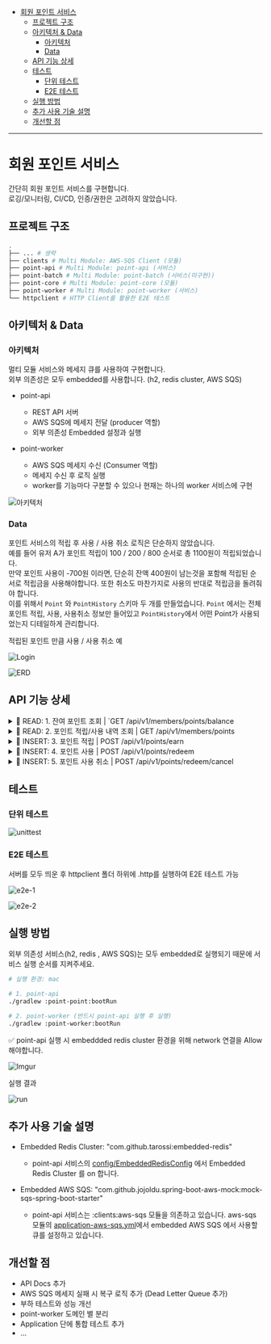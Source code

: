 - [회원 포인트 서비스](#회원-포인트-서비스)
  - [프로젝트 구조](#프로젝트-구조)
  - [아키텍처 \& Data](#아키텍처--data)
    - [아키텍처](#아키텍처)
    - [Data](#data)
  - [API 기능 상세](#api-기능-상세)
  - [테스트](#테스트)
    - [단위 테스트](#단위-테스트)
    - [E2E 테스트](#e2e-테스트)
  - [실행 방법](#실행-방법)
  - [추가 사용 기술 설명](#추가-사용-기술-설명)
  - [개선할 점](#개선할-점)

---

# 회원 포인트 서비스

간단히 회원 포인트 서비스를 구현합니다.  
로깅/모니터링, CI/CD, 인증/권한은 고려하지 않았습니다.

## 프로젝트 구조
```bash
.
├── ... # 생략
├── clients # Multi Module: AWS-SQS Client (모듈)
├── point-api # Multi Module: point-api (서비스)
├── point-batch # Multi Module: point-batch (서비스(미구현))
├── point-core # Multi Module: point-core (모듈)
├── point-worker # Multi Module: point-worker (서비스)
└── httpclient # HTTP Client를 활용한 E2E 테스트

```

## 아키텍처 & Data

### 아키텍처

멀티 모듈 서비스와 메세지 큐를 사용하여 구현합니다.   
외부 의존성은 모두 embedded를 사용합니다. (h2, redis cluster, AWS SQS)  

- point-api
  - REST API 서버
  - AWS SQS에 메세지 전달 (producer 역할)
  - 외부 의존성 Embedded 설정과 실행

- point-worker
  - AWS SQS 메세지 수신 (Consumer 역할)
  - 메세지 수신 후 로직 실행
  - worker를 기능마다 구분할 수 있으나 현재는 하나의 worker 서비스에 구현


![아키텍처](https://imgur.com/qI6EjNs.png)

### Data

포인트 서비스의 적립 후 사용 / 사용 취소 로직은 단순하지 않았습니다.  
예를 들어 유저 A가 포인트 적립이 100 / 200 / 800 순서로 총 1100원이 적립되었습니다.  
만약 포인트 사용이 -700원 이라면, 단순히 잔액 400원이 남는것을 포함해 적립된 순서로 적립금을 사용해야합니다. 또한 취소도 마찬가지로 사용의 반대로 적립금을 돌려줘야 합니다.  
이를 위해서 `Point` 와 `PointHistory` 스키마 두 개를 만들었습니다. `Point` 에서는 전체 포인트 적립, 사용, 사용취소 정보만 들어있고 `PointHistory`에서 어떤 Point가 사용되었는지 디테일하게 관리합니다.  

적립된 포인트 만큼 사용 / 사용 취소 예

![Login](https://imgur.com/pee6hNy.png)


![ERD](https://imgur.com/ke3GWxb.png)


## API 기능 상세


<details>
<summary> 📑 READ: 1. 잔여 포인트 조회 | `GET /api/v1/members/points/balance</summary>
<div markdown="1">

- redis를 활용하여 회원의 잔여 포인트를 조회합니다.
- 포인트 적립 / 사용 / 사용 취소 api 호출 시 잔여 포인트도 함께 업데이트 됩니다.

<details>
<summary> ✅ API Request / Response</summary>
<div markdown="1">

Request

```
GET {{point-api-host}}/api/v1/members/points/balance
Content-Type: application/json
X_MEMBER_ID: 10
```

Response OK

```
HTTP/1.1 200 
Content-Type: application/json
Transfer-Encoding: chunked
Date: Mon, 19 Jun 2023 12:18:18 GMT
Keep-Alive: timeout=60
Connection: keep-alive

{
  "code": "000",
  "message": "정상 처리",
  "data": {
    "memberId": 10,
    "point": 100.00
  }
}
```

</div>
</details>

</div>
</details>

<details>
<summary> 📑 READ: 2. 포인트 적립/사용 내역 조회 | GET /api/v1/members/points </summary>
<div markdown="1">

- 회원의 포인트 적립 / 사용 내역을 조회합니다.
- 단, 포인트 사용 취소 시 취소 내역은 조회하지 않고, 이전에 사용된 사용 내역도 취소되었기에 조회되지 않습니다.  
- 페이징 기능을 지원합니다.  

<details>
<summary> ✅ API Request / Response</summary>
<div markdown="1">

Request

```
# 페이징 가능
GET {{point-api-host}}/api/v1/members/points?page=2&size=2
Content-Type: application/json
X_MEMBER_ID: 10
```

Response OK

```
HTTP/1.1 200 
Content-Type: application/json
Transfer-Encoding: chunked
Date: Mon, 19 Jun 2023 12:22:53 GMT
Keep-Alive: timeout=60
Connection: keep-alive

{
  "code": "000",
  "message": "정상 처리",
  "data": {
    "content": [
      {
        "searchId": "p-20230619212245106-e4056be6",
        "tradeId": "d851e365-a8c5-4758-b729-ec96ac4ea169",
        "messageId": "20230619212244998-1b5defc4",
        "eventType": "SAVE",
        "eventDetailType": "SAVE_EVENT",
        "point": 100.00,
        "description": "로그인 적립",
        "memberId": 10,
        "expirationDate": "2024-06-19T21:22:45.10524",
        "createdDate": "2023-06-19T21:22:45.133214"
      },
      {
        "searchId": "p-20230619210420041-d47257c1",
        "tradeId": "fe11c694-6162-4057-8f36-211f3495363a",
        "messageId": "20230619210419842-f8821a74",
        "eventType": "SAVE",
        "eventDetailType": "SAVE_EVENT",
        "point": 100.00,
        "description": "로그인 적립",
        "memberId": 10,
        "expirationDate": "2024-06-19T21:04:20.040752",
        "createdDate": "2023-06-19T21:04:20.119929"
      }
    ],
    "pageable": {
      "sort": {
        "empty": true,
        "unsorted": true,
        "sorted": false
      },
      "offset": 2,
      "pageSize": 2,
      "pageNumber": 1,
      "unpaged": false,
      "paged": true
    },
    "totalPages": 2,
    "totalElements": 4,
    "last": true,
    "size": 2,
    "number": 1,
    "sort": {
      "empty": true,
      "unsorted": true,
      "sorted": false
    },
    "numberOfElements": 2,
    "first": false,
    "empty": false
  }
}
```

Response 400
```
HTTP/1.1 400 
Content-Type: application/json
Transfer-Encoding: chunked
Date: Mon, 19 Jun 2023 12:21:53 GMT
Connection: close

{
  "code": "S101",
  "message": "정렬을 허용하지 않습니다.",
  "data": null
}
```
</div>
</details>


</div>
</details>

<details>
<summary> 📑 INSERT: 3. 포인트 적립 | POST /api/v1/points/earn </summary>
<div markdown="1">

1. point-api가 포인트 적립 API 요청을 받고 AWS SQS에 메세지를 전송합니다.
2. point-worker가 해당 메세지를 수신합니다.
3. point-worker가 `point`, `point-history` 스키마를 업데이트 합니다.


<details>
<summary> ✅ API Request / Response</summary>
<div markdown="1">

Request

```
POST {{point-api-host}}/api/v1/points/earn
Content-Type: application/json
X_MEMBER_ID: 10

{
  "tradeId": "{{$uuid}}",
  "eventType": "SAVE",
  "eventDetailType": "SAVE_BUY",
  "earnPoint": 100,
  "description": "A 제품 구입"
}
```

Response OK

```
HTTP/1.1 200 
Content-Type: application/json
Transfer-Encoding: chunked
Date: Mon, 19 Jun 2023 12:04:20 GMT
Keep-Alive: timeout=60
Connection: keep-alive

{
  "code": "000",
  "message": "정상 처리",
  "data": {
    "messageId": "20230619210419842-f8821a74",
    "tradeNo": "fe11c694-6162-4057-8f36-211f3495363a",
    "eventType": "SAVE",
    "eventDetailType": "SAVE_BUY",
    "point": 100,
    "memberId": 10
  }
}
```

Response 400

```
HTTP/1.1 400 
Content-Type: application/json
Transfer-Encoding: chunked
Date: Mon, 19 Jun 2023 12:15:33 GMT
Connection: close

{
  "code": "S001",
  "message": "요청 값 확인 필요",
  "data": null
}
```

</div>
</details>

</div>
</details>

<details>
<summary> 📑 INSERT: 4. 포인트 사용 | POST /api/v1/points/redeem</summary>
<div markdown="1">

1. point-api가 포인트 사용 API 요청을 받습니다.
2. point-api가 포인트 사용 유효성 검증 후 `point` 스키마를 업데이트합니다.
3. point-api가 AWS SQS에 메세지를 전송합니다.
4. point-worker가 해당 메세지를 수신합니다.
5. point-worker가 적립된 순서대로 `point-history` 스키마에 업데이트를 하여 포인트를 사용합니다.


<details>
<summary> ✅ API Request / Response</summary>
<div markdown="1">

Request

```
POST {{point-api-host}}/api/v1/points/redeem
Content-Type: application/json
X_MEMBER_ID: 119
```

Reponse OK

```
HTTP/1.1 200 
Content-Type: application/json
Transfer-Encoding: chunked
Date: Mon, 19 Jun 2023 12:23:45 GMT
Keep-Alive: timeout=60
Connection: keep-alive

{
  "code": "000",
  "message": "정상 처리",
  "data": {
    "messageId": "20230619212345295-e479d1f1",
    "tradeNo": "custom-trade-id-2",
    "eventType": "USE",
    "eventDetailType": "USE_BUY",
    "point": -700,
    "memberId": 119
  }
}
```

</div>
</details>

</div>
</details>

<details>
<summary> 📑 INSERT: 5. 포인트 사용 취소 | POST /api/v1/points/redeem/cancel</summary>
<div markdown="1">

1. point-api가 포인트 사용 취소 API 요청을 받습니다.
2. point-api가 포인트 사용 취소 유효성 검증 후 `point` 스키마를 업데이트합니다.
3. point-api가 AWS SQS에 메세지를 전송합니다.
4. point-worker가 해당 메세지를 수신합니다.
5. point-worker가 사용된 포인트 내역들을 `point-history` 스키마에 업데이트를 하여 포인트 사용을 취소합니다.

<details>
<summary> ✅ API Request / Response</summary>
<div markdown="1">

Request

```
POST {{point-api-host}}/api/v1/points/redeem/cancel
Content-Type: application/json
X_MEMBER_ID: 119
```

Response OK

```
HTTP/1.1 200 
Content-Type: application/json
Transfer-Encoding: chunked
Date: Mon, 19 Jun 2023 12:24:21 GMT
Keep-Alive: timeout=60
Connection: keep-alive

{
  "code": "000",
  "message": "정상 처리",
  "data": {
    "messageId": "20230619212420992-13ce8da4",
    "originSearchId": "p-20230619212345295-ceac795e",
    "tradeNo": "custom-trade-id-2",
    "eventType": "CANCEL",
    "eventDetailType": "USE_CANCEL",
    "point": 700.00,
    "memberId": 119
  }
}
```
</div>
</details>

</div>
</details>



## 테스트

### 단위 테스트

![unittest](https://imgur.com/sYsjU5D.png)

### E2E 테스트

서버를 모두 띄운 후 httpclient 폴더 하위에 .http를 실행하여 E2E 테스트 가능

![e2e-1](https://imgur.com/5odPy77.png)

![e2e-2](https://imgur.com/LDklU4S.png)



## 실행 방법

외부 의존성 서비스(h2, redis , AWS SQS)는 모두 embedded로 실행되기 때문에 서비스 실행 순서를 지켜주세요.

```bash
# 실행 환경: mac

# 1. point-api 
./gradlew :point-point:bootRun

# 2. point-worker (반드시 point-api 실행 후 실행)
./gradlew :point-worker:bootRun
```

✅ point-api 실행 시 embeddded redis cluster 환경을 위해 network 연결을 Allow 해야합니다.

![Imgur](https://imgur.com/q3kQvgR.png)


실행 결과

![run](https://imgur.com/VZmNay0.png)


## 추가 사용 기술 설명

- Embedded Redis Cluster: "com.github.tarossi:embedded-redis" 
  - point-api 서비스의 [config/EmbeddedRedisConfig](https://github.com/ku-kim/point-project/blob/main/point-api/src/main/java/com/github/kukim/point/api/config/EmbeddedRedisConfig.java) 에서 Embedded Redis Cluster 를 on 합니다.

- Embedded AWS SQS: "com.github.jojoldu.spring-boot-aws-mock:mock-sqs-spring-boot-starter"  
    - point-api 서비스는 :clients:aws-sqs 모듈을 의존하고 있습니다. aws-sqs 모듈의 [application-aws-sqs.yml](https://github.com/ku-kim/point-project/blob/main/clients/aws-sqs/src/main/resources/application-aws-sqs.yml)에서 embedded AWS SQS 에서 사용할 큐를 설정하고 있습니다.

## 개선할 점

- API Docs 추가
- AWS SQS 메세지 실패 시 복구 로직 추가 (Dead Letter Queue 추가)
- 부하 테스트와 성능 개선
- point-worker 도메인 별 분리
- Application 단에 통합 테스트 추가
- ...
